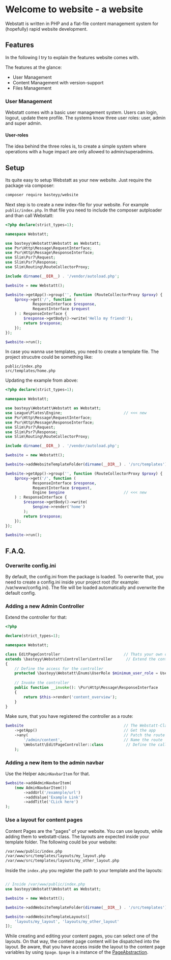 # Welcome to website - a website

Webstatt is written in PHP and a flat-file content management system for (hopefully) rapid website development. 

## Features

In the following I try to explain the features website comes with. 

The features at the glance:

* User Management
* Content Management with version-support
* Files Management

### User Management

Webstatt comes with a basic user management system. Users can login, logout, update there profile. The systems know three user roles: user, admin and super admin.

#### User-roles 

The idea behind the three roles is, to create a simple system where operations with a huge impact are only allowed to admin/superadmins. 

## Setup

Its quite easy to setup Webstatt as your new website. Just require the package via composer:

```bash
composer require basteyy/website
```

Next step is to create a new index-file for your website. For example `public/index.php`. In that file you need to include the composer autploader and than call Webstatt:

```php
<?php declare(strict_types=1);

namespace Webstatt;

use basteyy\Webstatt\Webstatt as Webstatt;
use Psr\Http\Message\RequestInterface;
use Psr\Http\Message\ResponseInterface;
use Slim\Psr7\Request;
use Slim\Psr7\Response;
use Slim\Routing\RouteCollectorProxy;

include dirname(__DIR__) . '/vendor/autoload.php';

$website = new Webstatt();

$website->getApp()->group('', function (RouteCollectorProxy $proxy) {
    $proxy->get('/', function (
            ResponseInterface $response, 
            RequestInterface $request
    ) : ResponseInterface {
        $response->getBody()->write('Hello my friend!');
        return $response;
    });
});

$website->run();
```

In case you wanna use templates, you need to create a template file. The project strucutre could be something like:

```text
public/index.php
src/templates/home.php
```

Updating the example from above:


```php
<?php declare(strict_types=1);

namespace Webstatt;

use basteyy\Webstatt\Webstatt as Webstatt;
use League\Plates\Engine;                           // <<< new
use Psr\Http\Message\RequestInterface;
use Psr\Http\Message\ResponseInterface;
use Slim\Psr7\Request;
use Slim\Psr7\Response;
use Slim\Routing\RouteCollectorProxy;

include dirname(__DIR__) . '/vendor/autoload.php';

$website = new Webstatt();

$website->addWebsiteTemplateFolder(dirname(__DIR__) . '/src/templates');       // <<< new

$website->getApp()->group('', function (RouteCollectorProxy $proxy) {
    $proxy->get('/', function (
            ResponseInterface $response, 
            RequestInterface $request, 
            Engine $engine                          // <<< new
    ) : ResponseInterface {
        $response->getBody()->write(
            $engine->render('home')
        );
        return $response;
    });
});

$website->run();
```

## F.A.Q.

### Overwrite config.ini

By default, the config.ini from the package is loaded. To overwrite that, you need to create a config.ini inside your project root (for example: /var/www/config.ini). The file 
will be loaded automatically and overwrite the default config.

### Adding a new Admin Controller

Extend the controller for that:

```php
<?php

declare(strict_types=1);

namespace Webstatt;

class EditPageController                            // Thats your own controller
extends \basteyy\Webstatt\Controller\Controller      // Extend the controller from Webstatt
{
    // Define the access for the controller
    protected \basteyy\Webstatt\Enums\UserRole $minimum_user_role = UserRole::USER;
    
    // Invoke the controller
    public function __invoke(): \Psr\Http\Message\ResponseInterface
    {
        return $this->render('content_overview');
    }
}
```

Make sure, that you have registered the controller as a route: 

```php
$website                                            // The Webstatt-Class (aka Slim Class)
    ->getApp()                                      // Get the app
    ->any(                                          // Patch the route to the scope
        '/admin/content',                           // Name the route
        \Webstatt\EditPageController::class          // Define the called controller
    );
```

### Adding a new item to the admin navbar

Use the Helper `AdminNavbarItem` for that. 

```php
$website->addAdminNavbarItem(
    (new AdminNavbarItem())
        ->addUrl('/examnple/url')
        ->addValue('Example Link')
        ->addTitle('CLick here')
);
```

### Use a layout for content pages

Content Pages are the "pages" of your website. You can use layouts, while adding them to webstatt-class. The layouts are expected inside your template folder. The following 
could be your website:

```bash
/var/www/public/index.php
/var/www/src/templates/layouts/my_layout.php
/var/www/src/templates/layouts/my_other_layout.php
```

Inside the `index.php` you register the path to your template and the layouts:
```php

// Inside /var/www/public/index.php
use basteyy\Webstatt\Webstatt as Webstatt;

$website = new Webstatt();

$website->addWebsiteTemplateFolder(dirname(__DIR__) . '/src/templates');

$website->addWebsiteTemplateLayouts([
    'layouts/my_layout', 'layouts/my_other_layout'
]);

```

While creating and editing your content pages, you can select one of the layouts. On that way, the content page content will be dispatched into the layout. Be aware, that you 
have access inside the layout to the content page variables by using `$page`. `$page` is a instance of the [PageAbstraction](https://github.com/basteyy/webstatt/blob/master/src/Models/Abstractions/PageAbstraction.php). 